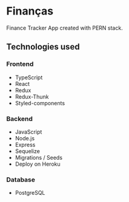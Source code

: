 # Finanças

Finance Tracker App created with PERN stack.

## Technologies used

### Frontend
- TypeScript
- React
- Redux
- Redux-Thunk
- Styled-components

### Backend
- JavaScript
- Node.js
- Express
- Sequelize
- Migrations / Seeds
- Deploy on Heroku

### Database
- PostgreSQL
